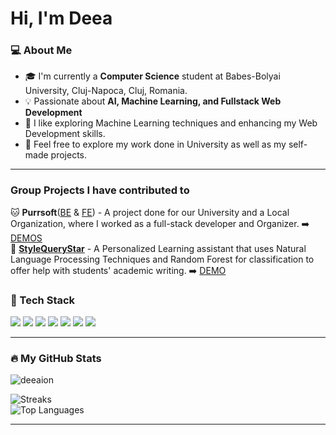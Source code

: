 <h1 align="left">Hi, I'm Deea</h1>

### 💻 About Me

- 🎓 I'm currently a **Computer Science** student at Babes-Bolyai University, Cluj-Napoca, Cluj, Romania.
- 💡 Passionate about **AI, Machine Learning, and Fullstack Web Development**
- 🚀 I like exploring Machine Learning techniques and enhancing my Web Development skills.
- 💙 Feel free to explore my work done in University as well as my self-made projects.

---

### Group Projects I have contributed to

🐱 **Purrsoft**([BE](https://github.com/PurrSoft/purrsoft-backend) & [FE](https://github.com/PurrSoft/purrsoft-frontend)) - A project done for our University and a Local Organization, where I worked as a full-stack developer and Organizer. ➡️ [DEMOS](https://www.youtube.com/watch?v=xxna1mqHCf4&list=PLWH8OyP7S8-c0DXtuCna1MY4C1eE26tip&ab_channel=deea)  
📓 [**StyleQueryStar**](https://github.com/StyleQueryStar/stylequerystar) - A Personalized Learning assistant that uses Natural Language Processing Techniques and Random Forest for classification to offer help with students' academic writing. ➡️ [DEMO](https://www.youtube.com/watch?v=B561t2iQjGA&t=28s&ab_channel=deea)

### 🧰 Tech Stack

<p align="left">
  <img src="https://img.shields.io/badge/Python-3670A0?style=for-the-badge&logo=python&logoColor=ffdd54"/>
  <img src="https://img.shields.io/badge/C%23-239120?style=for-the-badge&logo=c-sharp&logoColor=white"/>
  <img src="https://img.shields.io/badge/C-00599C?style=for-the-badge&logo=c&logoColor=white"/>
  <img src="https://img.shields.io/badge/C++-00599C?style=for-the-badge&logo=c%2B%2B&logoColor=white"/>
  <img src="https://img.shields.io/badge/Java-007396?style=for-the-badge&logo=java&logoColor=white"/>
  <img src="https://img.shields.io/badge/JavaScript-F7DF1E?style=for-the-badge&logo=javascript&logoColor=black"/>
  <img src="https://img.shields.io/badge/React-20232A?style=for-the-badge&logo=react&logoColor=61DAFB"/>
</p>


---

### 🔥 My GitHub Stats
<p align="left">
  <img src="https://komarev.com/ghpvc/?username=deeaion&label=Profile%20views&color=0e75b6&style=flat" alt="deeaion" />
</p>

![Streaks](https://github-readme-streak-stats.herokuapp.com/?user=deeaion&theme=monokai&hide_border=false)  
![Top Languages](https://github-readme-stats.vercel.app/api/top-langs/?username=deeaion&theme=monokai&show_icons=true&hide_border=false&layout=compact)

---
